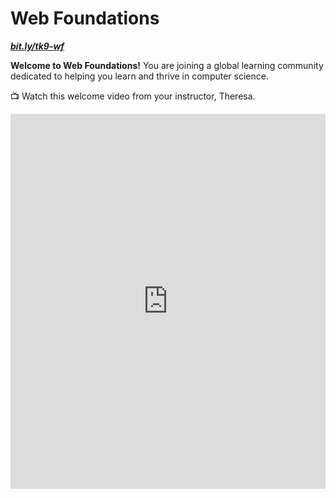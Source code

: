 # Web Foundations

**_[bit.ly/tk9-wf](https://bit.ly/tk9-wf)_**

**Welcome to Web Foundations!** You are joining a global learning community dedicated to helping you learn and thrive in computer science.

<aside>

<!-- COURSE START TODO: Record and replace video links with new videos-->

📺 Watch this welcome video from your instructor, Theresa.

</aside>

<div style="position: relative; height: 100%; width: 100%;">
    <iframe width="100%" height="600" src="https://www.youtube.com/embed/EJ_JEbwAj7s" title="Welcome to the web foundation course" frameborder="0" allow="accelerometer; autoplay; clipboard-write; encrypted-media; gyroscope; picture-in-picture" allowfullscreen></iframe>
</div>

## What you'll learn

This course provides a foundation in building for the web. It will help you understand how the internet works, help you examine the role of the internet in your life, and teach you the basics of web development.

It will cover the building blocks of web technologies. You will learn HTML, CSS, and the basics of JavaScript. The course will focus on collaboration, communication, and sharing. Web technology is fundamentally social; you will work together and build for real audiences.

The course culminates in a project where you'll create a website of your own design using the tools you learn throughout the course.

## Course Overview

* Week 1: Foundations
* Week 2: Web Design
* Week 3: Javascript Fundamentals
* Week 4: Action and Interaction
* Week 5: Final Project

## How the course works

There are multiple ways you'll learn in this course:

* Read and engage with the materials on this site
* Attend live class and complete activities in class
* Practice coding with exercises
* Complete projects to demonstrate what you have learned

Active engagement is necessary for success in the course! You should try building lots of websites so that you can explore the concepts in a variety of ways.

You are encouraged to seek out additional practice outside of the
practice problems included in the course.

<aside>

📺 Watch this lesson navigation walkthrough video from Emmy, the Try Kibo program manager

</aside>

<div style="position: relative; height: 100%; width: 100%;">
    <iframe width="100%" height="600" src="https://www.youtube.com/embed/ZFAEBoJ4lkU" title="Lesson Page Walkthrough" frameborder="0" allow="accelerometer; autoplay; clipboard-write; encrypted-media; gyroscope; picture-in-picture" allowfullscreen></iframe>
</div>

## Program schedule

<!-- COURSE START TODO: Replace Program schedule -->

Below is the overall schedule for the program. Each day, your community managers will post a "Daily Peak" in Discord to share events for the day.

<div style="width:100%;height:500px;"><iframe src="https://docs.google.com/presentation/d/e/2PACX-1vSDkk6Dk5OEiyxQx874ID9GFgiBDZwikEzuNSuzpZumCKKWMzVHhw7v7I9SZ6wzg1MBewKI8dB7oH2o/embed?" frameborder="0" sandbox="allow-scripts allow-popups allow-top-navigation-by-user-activation allow-forms allow-same-origin" allowfullscreen="" style="width: 100%; height: 100%; border-radius: 1px; pointer-events: auto; background-color: white;"></iframe></div>

---

Copyright © 2023 Kibo, Inc. All Rights Reserved.
